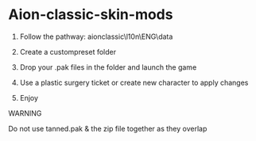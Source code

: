 # Aion-classic-skin-mods

1. Follow the pathway: aionclassic\l10n\ENG\data

2. Create a custompreset folder

3. Drop your .pak files in the folder and launch the game

4. Use a plastic surgery ticket or create new character to apply changes

5. Enjoy



WARNING

Do not use tanned.pak & the zip file together as they overlap
